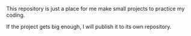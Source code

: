 This repository is just a place for me make small projects to practice my coding.

If the project gets big enough, I will publish it to its own repository. 